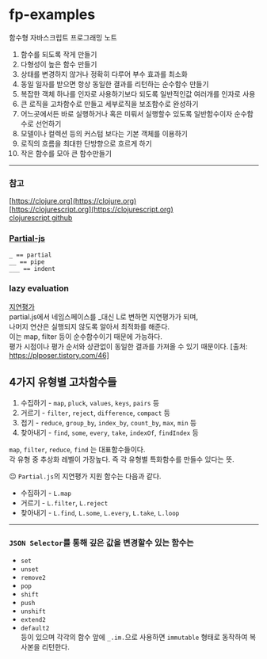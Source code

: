 # fp-examples 
함수형 자바스크립트 프로그래밍 노트

1. 함수를 되도록 작게 만들기
2. 다형성이 높은 함수 만들기
3. 상태를 변경하지 않거나 정확히 다루어 부수 효과를 최소화
4. 동일 일자를 받으면 항상 동일한 결과를 리턴하는 순수함수 만들기
5. 복잡한 객체 하나를 인자로 사용하기보다 되도록 일반적인값 여러개를 인자로 사용
6. 큰 로직을 고차함수로 만들고 세부로직을 보조함수로 완성하기
7. 어느곳에서든 바로 실행하거나 혹은 미뤄서 실행할수 있도록 일반함수이자 순수함수로 선언하기
8. 모델이나 컬렉션 등의 커스텀 보다는 기본 객체를 이용하기
9. 로직의 흐름을 최대한 단방향으로 흐르게 하기
10. 작은 함수를 모아 큰 함수만들기

-----

### 참고
[https://clojure.org](https://clojure.org)  
[https://clojurescript.org](https://clojurescript.org)  
[clojurescript github](https://github.com/clojure/clojurescript)

### [Partial-js](https://marpple.github.io/partial.js/docs/)
```
_ == partial
__ == pipe
___ == indent
```

### lazy evaluation
[지연평가](https://plposer.tistory.com/46)  
partial.js에서 네임스페이스를 _대신 L로 변하면 지연평가가 되며,  
나머지 연산은 실행되지 않도록 알아서 최적화를 해준다.  
이는 map, filter 등이 순수함수이기 때문에 가능하다.  
평가 시점이나 평가 순서와 상관없이 동일한 결과를 가져올 수 있기 때문이다.
[출처: https://plposer.tistory.com/46]

## 4가지 유형별 고차함수들
1. 수집하기 - `map`, `pluck`, `values`, `keys`, `pairs` 등  
2. 거르기 - `filter`, `reject`, `difference`, `compact` 등
3. 접기 - `reduce`, `group_by`, `index_by`, `count_by`, `max`, `min` 등  
4. 찾아내기 - `find`, `some`, `every`, `take`, `indexOf`, `findIndex` 등 

`map`, `filter`, `reduce`, `find` 는 대표함수들이다.  
각 유형 중 추상화 레벨이 가장높다. 즉 각 유형별 특화함수를 만들수 있다는 뜻.

😐 `Partial.js`의 지연평가 지원 함수는 다음과 같다.  
- 수집하기 - `L.map`  
- 거르기 - `L.filter`, `L.reject`
- 찾아내기 - `L.find`, `L.some`, `L.every`, `L.take`, `L.loop`

----------

### `JSON Selector`를 통해 깊은 값을 변경할수 있는 함수는
- `set`
- `unset`
- `remove2`
- `pop`
- `shift`
- `push`
- `unshift`
- `extend2`
- `default2`  
등이 있으며 각각의 함수 앞에 `_.im.`으로 사용하면 `immutable` 형태로 동작하여 복사본을 리턴한다. 
